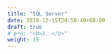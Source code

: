 ```yaml
---
title: "SQL Server"
date: 2019-12-15T20:50:40+08:00
draft: true
# pre: "<b>3. </b>"
weight: 15
---
```


